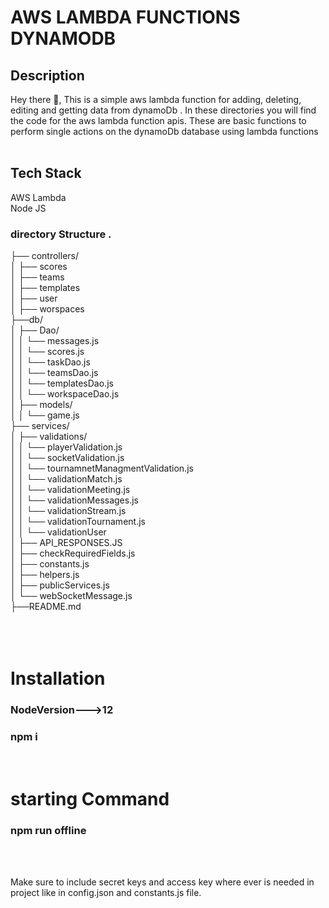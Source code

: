 # AWS LAMBDA FUNCTIONS DYNAMODB </br>
## Description </br>
Hey there 👋, This is a simple aws lambda function for adding, deleting, editing and getting data from dynamoDb . In these directories you will find the code for the aws lambda function apis. These are basic functions to perform single actions on the dynamoDb database using lambda functions </br>
 </br>
## Tech Stack </br> 
AWS Lambda  </br>
Node JS </br>


### directory Structure . </br>
├── controllers/ </br>
│ ├── scores </br>
│ ├── teams </br>
│ ├── templates </br>
│ ├── user </br>
│ ├── worspaces </br>
├──db/ </br>
│ ├── Dao/ </br>
│ │ └── messages.js </br>
│ │ └── scores.js </br>
│ │ └── taskDao.js </br>
│ │ └── teamsDao.js </br>
│ │ └── templatesDao.js </br>
│ │ └── workspaceDao.js </br>
│ ├── models/ </br>
│ │ └── game.js </br>
├── services/ </br>
│ ├── validations/ </br>
│ │ └── playerValidation.js </br>
│ │ └── socketValidation.js </br>
│ │ └── tournamnetManagmentValidation.js </br>
│ │ └── validationMatch.js </br>
│ │ └── validationMeeting.js </br>
│ │ └── validationMessages.js </br>
│ │ └── validationStream.js </br>
│ │ └── validationTournament.js </br>
│ │ └── validationUser </br>
│ ├── API_RESPONSES.JS </br>
│ ├── checkRequiredFields.js </br>
│ ├── constants.js </br>
│ ├── helpers.js </br>
│ ├── publicServices.js </br>
│ └── webSocketMessage.js </br>
├──README.md </br>
 </br>
 </br>
 </br>
 
# Installation </br>

### NodeVersion--->12  </br>

### npm i  </br>
 </br>

# starting Command
### npm run offline 
 </br>
 </br> 

Make sure to include secret keys and access key where ever is needed in project like in config.json and constants.js file. 






